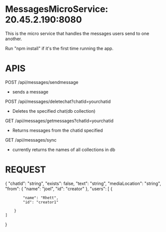 # MessagesMicroService: 20.45.2.190:8080
This is the micro service that handles the messages users send to one another.

Run "npm install" if it's the first time running the app.

# APIS
POST /api/messages/sendmessage
- sends a message

POST /api/messages/deletechat?chatId=yourchatid
- Deletes the specified chat(db collection)

GET /api/messages/getmessages?chatId=yourchatid
- Returns messages from the chatid specified

GET /api/messages/sync
- currently returns the names of all collections in db

# REQUEST
{
	"chatId": "string",
	"exists": false,
	"text": "string",
	"mediaLocation": "string",
	"from": {
		"name": "joel",
		"id": "creator"
	},
	"users": [
		{
			
			"name": "Rhett",
			"id": "creator1"
			
		}	
	]
	
}